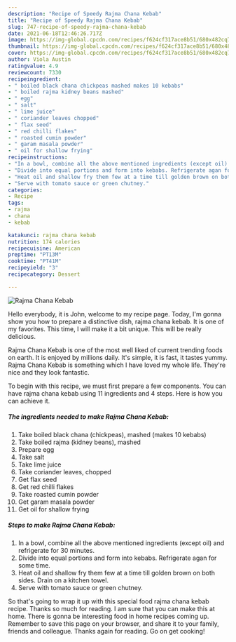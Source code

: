 ```yaml
---
description: "Recipe of Speedy Rajma Chana Kebab"
title: "Recipe of Speedy Rajma Chana Kebab"
slug: 747-recipe-of-speedy-rajma-chana-kebab
date: 2021-06-18T12:46:26.717Z
image: https://img-global.cpcdn.com/recipes/f624cf317ace8b51/680x482cq70/rajma-chana-kebab-recipe-main-photo.jpg
thumbnail: https://img-global.cpcdn.com/recipes/f624cf317ace8b51/680x482cq70/rajma-chana-kebab-recipe-main-photo.jpg
cover: https://img-global.cpcdn.com/recipes/f624cf317ace8b51/680x482cq70/rajma-chana-kebab-recipe-main-photo.jpg
author: Viola Austin
ratingvalue: 4.9
reviewcount: 7330
recipeingredient:
- " boiled black chana chickpeas mashed makes 10 kebabs"
- " boiled rajma kidney beans mashed"
- " egg"
- " salt"
- " lime juice"
- " coriander leaves chopped"
- " flax seed"
- " red chilli flakes"
- " roasted cumin powder"
- " garam masala powder"
- " oil for shallow frying"
recipeinstructions:
- "In a bowl, combine all the above mentioned ingredients (except oil) and refrigerate for 30 minutes."
- "Divide into equal portions and form into kebabs. Refrigerate agan for some time."
- "Heat oil and shallow fry them few at a time till golden brown on both sides. Drain on a kitchen towel."
- "Serve with tomato sauce or green chutney."
categories:
- Recipe
tags:
- rajma
- chana
- kebab

katakunci: rajma chana kebab 
nutrition: 174 calories
recipecuisine: American
preptime: "PT13M"
cooktime: "PT41M"
recipeyield: "3"
recipecategory: Dessert

---
```



![Rajma Chana Kebab](https://img-global.cpcdn.com/recipes/f624cf317ace8b51/680x482cq70/rajma-chana-kebab-recipe-main-photo.jpg)

Hello everybody, it is John, welcome to my recipe page. Today, I'm gonna show you how to prepare a distinctive dish, rajma chana kebab. It is one of my favorites. This time, I will make it a bit unique. This will be really delicious.



Rajma Chana Kebab is one of the most well liked of current trending foods on earth. It is enjoyed by millions daily. It's simple, it is fast, it tastes yummy. Rajma Chana Kebab is something which I have loved my whole life. They're nice and they look fantastic.


To begin with this recipe, we must first prepare a few components. You can have rajma chana kebab using 11 ingredients and 4 steps. Here is how you can achieve it.

<!--inarticleads1-->

##### The ingredients needed to make Rajma Chana Kebab:

1. Take  boiled black chana (chickpeas), mashed (makes 10 kebabs)
1. Take  boiled rajma (kidney beans), mashed
1. Prepare  egg
1. Take  salt
1. Take  lime juice
1. Take  coriander leaves, chopped
1. Get  flax seed
1. Get  red chilli flakes
1. Take  roasted cumin powder
1. Get  garam masala powder
1. Get  oil for shallow frying




<!--inarticleads2-->

##### Steps to make Rajma Chana Kebab:

1. In a bowl, combine all the above mentioned ingredients (except oil) and refrigerate for 30 minutes.
1. Divide into equal portions and form into kebabs. Refrigerate agan for some time.
1. Heat oil and shallow fry them few at a time till golden brown on both sides. Drain on a kitchen towel.
1. Serve with tomato sauce or green chutney.




So that's going to wrap it up with this special food rajma chana kebab recipe. Thanks so much for reading. I am sure that you can make this at home. There is gonna be interesting food in home recipes coming up. Remember to save this page on your browser, and share it to your family, friends and colleague. Thanks again for reading. Go on get cooking!

